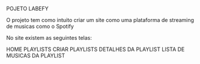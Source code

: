 POJETO LABEFY

O projeto tem como intuito criar um site como uma plataforma de streaming de musicas como o Spotify

No site existem as seguintes telas:

HOME
PLAYLISTS
CRIAR PLAYLISTS
DETALHES DA PLAYLIST
  LISTA DE MUSICAS DA PLAYLIST
 
